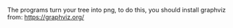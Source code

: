 The programs turn your tree into  png, to do this, you should install graphviz from:
https://graphviz.org/
